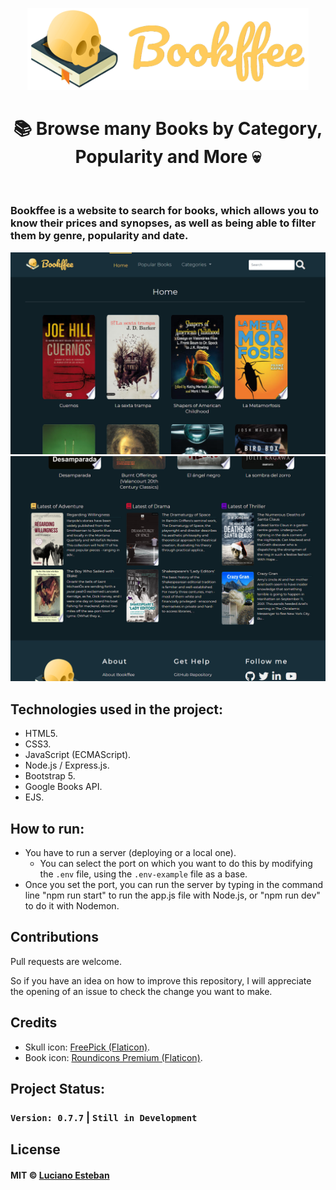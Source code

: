 <p align="center">
    <img src="public/src/readme-logo.png" alt="Bookffee logo" width="450" />
</p>

<h1 align="center">📚 Browse many Books by Category, Popularity and More 💀</h1>

<br>

### Bookffee is a website to search for books, which allows you to know their prices and synopses, as well as being able to filter them by genre, popularity and date.

<p align="center">
    <img src="public/src/public-image1.png" alt="Bookffee sample img" width="1000"/>
    <img src="public/src/public-image2.png" alt="Bookffee sample img" width="1000"/>
</p>

## Technologies used in the project:

- HTML5.
- CSS3.
- JavaScript (ECMAScript).
- Node.js / Express.js.
- Bootstrap 5.
- Google Books API.
- EJS.

## How to run:

- You have to run a server (deploying or a local one).
    - You can select the port on which you want to do this by modifying the `.env` file, using the `.env-example` file as a base.
- Once you set the port, you can run the server by typing in the command line "npm run start" to run the app.js file with Node.js, or "npm run dev" to do it with Nodemon.

## Contributions

Pull requests are welcome.

So if you have an idea on how to improve this repository, I will appreciate
the opening of an issue to check the change you want to make.

## Credits

- Skull icon: [FreePick (Flaticon)](https://www.flaticon.com/premium-icon/skull_3837859).
- Book icon: [Roundicons Premium (Flaticon)](https://www.flaticon.com/premium-icon/book_536949).

## Project Status:

### `Version: 0.7.7` | `Still in Development`
<!-- <h3><i>You can access Bookffee by clicking <a href="" target="_blank">here</a>.</i></h3> -->

## License

#### MIT © [Luciano Esteban](https://github.com/LucioFex)
